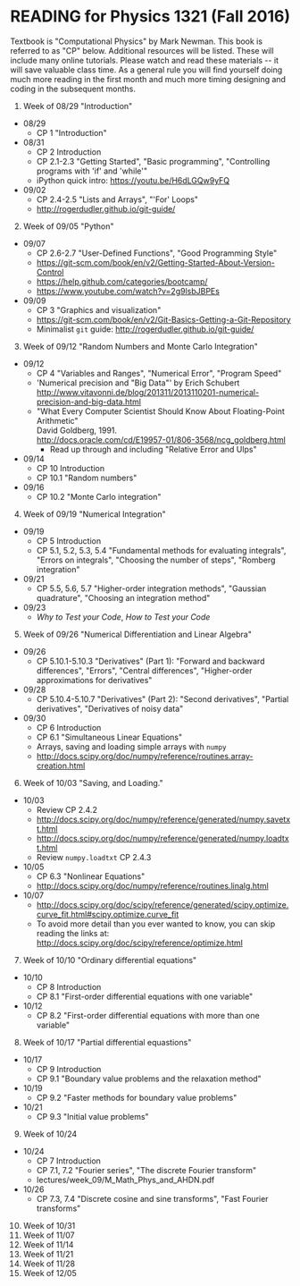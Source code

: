 # READING for Physics 1321 (Fall 2016)

Textbook is "Computational Physics" by Mark Newman.  This book is referred to as "CP"  below.
Additional resources will be listed.  These will include many online tutorials.  Please watch and read these materials -- it will save valuable class time. 
As a general rule you will find yourself doing much more reading in the first month and much more timing designing and coding in the subsequent months.

1. Week of 08/29  "Introduction"
  - 08/29
      + CP 1 "Introduction"
  - 08/31
      + CP 2 Introduction
      + CP 2.1-2.3 "Getting Started", "Basic programming", "Controlling programs with 'if' and 'while'"
      + iPython quick intro:  https://youtu.be/H6dLGQw9yFQ  
  - 09/02 
      + CP 2.4-2.5 "Lists and Arrays", "'For' Loops"
      + http://rogerdudler.github.io/git-guide/

2. Week of 09/05  "Python"
  - 09/07 
      + CP 2.6-2.7 "User-Defined Functions", "Good Programming Style"
      + https://git-scm.com/book/en/v2/Getting-Started-About-Version-Control
      + https://help.github.com/categories/bootcamp/
      + https://www.youtube.com/watch?v=2g9lsbJBPEs
  - 09/09
      + CP 3 "Graphics and visualization"
      + https://git-scm.com/book/en/v2/Git-Basics-Getting-a-Git-Repository
      + Minimalist `git` guide: http://rogerdudler.github.io/git-guide/

3. Week of 09/12 "Random Numbers and Monte Carlo Integration"
  - 09/12
      + CP 4 "Variables and Ranges", "Numerical Error", "Program Speed"
      + 'Numerical precision and "Big Data"' by Erich Schubert  
      http://www.vitavonni.de/blog/201311/2013110201-numerical-precision-and-big-data.html
      + "What Every Computer Scientist Should Know About Floating-Point Arithmetic"  
      David Goldberg, 1991.  
      http://docs.oracle.com/cd/E19957-01/806-3568/ncg_goldberg.html
        - Read up through and including "Relative Error and Ulps"
  - 09/14  
      + CP 10 Introduction
      + CP 10.1 "Random numbers"
  - 09/16
      + CP 10.2 "Monte Carlo integration"

4. Week of 09/19 "Numerical Integration"
  - 09/19
      + CP 5 Introduction
      + CP 5.1, 5.2, 5.3, 5.4 "Fundamental methods for evaluating integrals", "Errors on integrals", "Choosing the number of steps", "Romberg integration"
  - 09/21
      + CP 5.5, 5.6, 5.7 "Higher-order integration methods", "Gaussian quadrature", "Choosing an integration method"
  - 09/23
      + *Why to Test your Code*, *How to Test your Code*

5. Week of 09/26 "Numerical Differentiation and Linear Algebra"
  - 09/26 
      + CP 5.10.1-5.10.3 "Derivatives" (Part 1): "Forward and backward differences", "Errors", "Central differences", "Higher-order approximations for derivatives"
  - 09/28
      + CP 5.10.4-5.10.7 "Derivatives" (Part 2): "Second derivatives", "Partial derivatives", "Derivatives of noisy data"
  - 09/30
      + CP 6 Introduction
      + CP 6.1 "Simultaneous Linear Equations"
      + Arrays, saving and loading simple arrays with `numpy`
      + http://docs.scipy.org/doc/numpy/reference/routines.array-creation.html

6. Week of 10/03 "Saving, and Loading."
  - 10/03
      + Review CP 2.4.2
      + http://docs.scipy.org/doc/numpy/reference/generated/numpy.savetxt.html
      + http://docs.scipy.org/doc/numpy/reference/generated/numpy.loadtxt.html
      + Review `numpy.loadtxt` CP 2.4.3
  - 10/05
      + CP 6.3 "Nonlinear Equations"
      + http://docs.scipy.org/doc/numpy/reference/routines.linalg.html
  - 10/07
      + http://docs.scipy.org/doc/scipy/reference/generated/scipy.optimize.curve_fit.html#scipy.optimize.curve_fit
      + To avoid more detail than you ever wanted to know, you can skip reading the links at:
      http://docs.scipy.org/doc/scipy/reference/optimize.html

7. Week of 10/10 "Ordinary differential equations"
  - 10/10
    + CP 8 Introduction
    + CP 8.1 "First-order differential equations with one variable"
  - 10/12
    + CP 8.2 "First-order differential equations with more than one variable"

8. Week of 10/17 "Partial differential equastions"
  - 10/17
    + CP 9 Introduction
    + CP 9.1 "Boundary value problems and the relaxation method"
  - 10/19
    + CP 9.2 "Faster methods for boundary value problems"
  - 10/21
    + CP 9.3 "Initial value problems"

9. Week of 10/24
  - 10/24
    + CP 7 Introduction
    + CP 7.1, 7.2 "Fourier series", "The discrete Fourier transform"
    + lectures/week_09/M_Math_Phys_and_AHDN.pdf
  - 10/26
    + CP 7.3, 7.4 "Discrete cosine and sine transforms", "Fast Fourier transforms"

10. Week of 10/31
11. Week of 11/07
12. Week of 11/14
13. Week of 11/21
14. Week of 11/28
15. Week of 12/05
